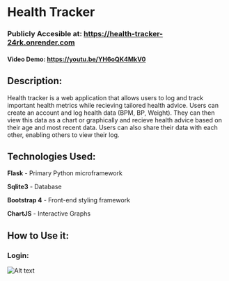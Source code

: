 # Health Tracker


### Publicly Accesible at: https://health-tracker-24rk.onrender.com


#### Video Demo: https://youtu.be/YH6oQK4MkV0


## Description: 
Health tracker is a web application that allows users to log and track important health metrics while recieving tailored health advice. Users can create an account and log health data (BPM, BP, Weight). They can then view this data as a chart or graphically and recieve health advice based on their age and most recent data. Users can also share their data with each other, enabling others to view their log.


## Technologies Used:
**Flask** - Primary Python microframework

**Sqlite3** - Database

**Bootstrap 4** - Front-end styling framework

**ChartJS** - Interactive Graphs


## How to Use it:

### Login:
![Alt text](relative%20path/README-images/bpmgraph.png "Title")



